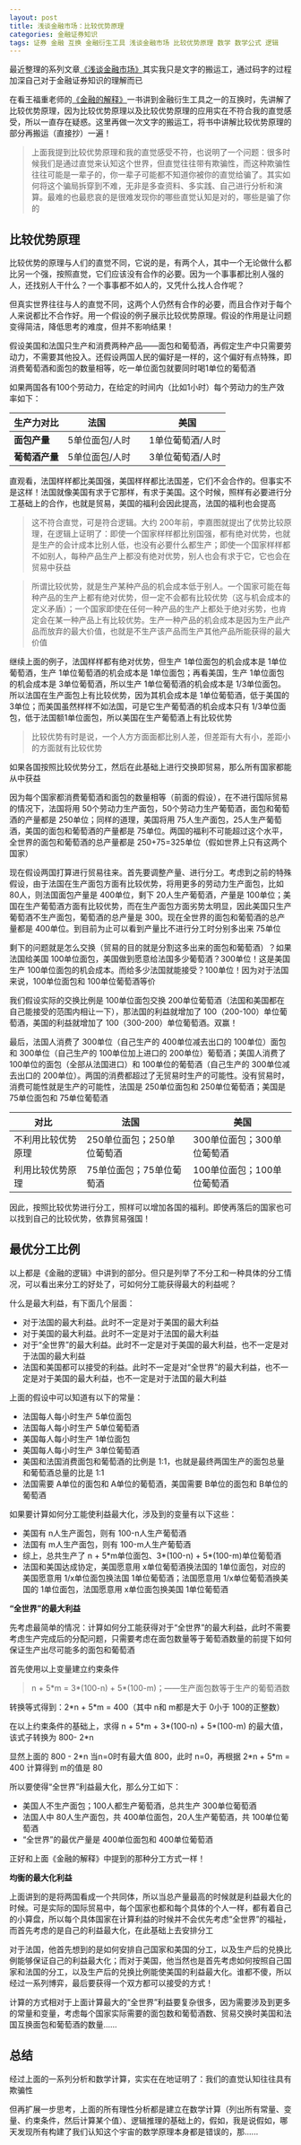 ```yaml
---
layout: post
title: 浅谈金融市场：比较优势原理
categories: 金融证券知识
tags: 证券 金融 互换 金融衍生工具 浅谈金融市场 比较优势原理 数学 数学公式 逻辑
---
```


最近整理的系列文章[《浅谈金融市场》](http://www.xumenger.com/tags/#浅谈金融市场)其实我只是文字的搬运工，通过码字的过程加深自己对于金融证券知识的理解而已

在看王福重老师的[《金融的解释》](https://book.douban.com/subject/26032227/)一书讲到金融衍生工具之一的互换时，先讲解了比较优势原理，因为比较优势原理以及比较优势原理的应用实在不符合我的直觉感受，所以一直存在疑惑。这里再做一次文字的搬运工，将书中讲解比较优势原理的部分再搬运（直接抄）一遍！

>上面我提到比较优势原理和我的直觉感受不符，也说明了一个问题：很多时候我们是通过直觉来认知这个世界，但直觉往往带有欺骗性，而这种欺骗性往往可能是一辈子的，你一辈子可能都不知道你被你的直觉给骗了。其实如何将这个骗局拆穿到不难，无非是多查资料、多实践、自己进行分析和演算。最难的也最悲哀的是很难发现你的哪些直觉认知是对的，哪些是骗了你的

## 比较优势原理

比较优势的原理与人们的直觉不同，它说的是，有两个人，其中一个无论做什么都比另一个强，按照直觉，它们应该没有合作的必要。因为一个事事都比别人强的人，还找别人干什么？一个事事都不如人的，又凭什么找人合作呢？

但真实世界往往与人的直觉不同，这两个人仍然有合作的必要，而且合作对于每个人来说都比不合作好。用一个假设的例子展示比较优势原理。假设的作用是让问题变得简洁，降低思考的难度，但并不影响结果！

假设美国和法国只生产和消费两种产品——面包和葡萄酒，再假定生产中只需要劳动力，不需要其他投入。还假设两国人民的偏好是一样的，这个偏好有点特殊，即消费葡萄酒和面包的数量相等，吃一单位面包就要同时喝1单位的葡萄酒

如果两国各有100个劳动力，在给定的时间内（比如1小时）每个劳动力的生产效率如下：

 生产力对比     |  法国              |     美国
---------------|-------------------|------------
**面包产量**    | 5单位面包/人时     | 1单位葡萄酒/人时
**葡萄酒产量**  | 5单位面包/人时     | 3单位葡萄酒/人时

直观看，法国样样都比美国强，美国样样都比法国差，它们不会合作的。但事实不是这样！法国就像美国有求于它那样，有求于美国。这个时候，照样有必要进行分工基础上的合作，也就是贸易，美国的福利会因此提高，法国的福利也会提高

>这不符合直觉，可是符合逻辑。大约 200年前，李嘉图就提出了优势比较原理，在逻辑上证明了：即使一个国家样样都比别国强，都有绝对优势，也就是生产的会计成本比别人低，也没有必要什么都生产；即使一个国家样样都不如别人，每种产品生产上都没有绝对优势，别人也会有求于它，它也会在贸易中获益

>所谓比较优势，就是生产某种产品的机会成本低于别人。一个国家可能在每种产品的生产上都有绝对优势，但一定不会都有比较优势（这与机会成本的定义矛盾）；一个国家即使在任何一种产品的生产上都处于绝对劣势，也肯定会在某一种产品上有比较优势。生产一种产品的机会成本是因为生产此产品而放弃的最大价值，也就是不生产该产品而生产其他产品所能获得的最大价值

继续上面的例子，法国样样都有绝对优势，但生产 1单位面包的机会成本是 1单位葡萄酒，生产 1单位葡萄酒的机会成本是 1单位面包；再看美国，生产 1单位面包的机会成本是 3单位葡萄酒，所以生产 1单位葡萄酒的机会成本是 1/3单位面包。所以法国在生产面包上有比较优势，因为其机会成本是 1单位葡萄酒，低于美国的 3单位；而美国虽然样样不如法国，可是它生产葡萄酒的机会成本只有 1/3单位面包，低于法国额1单位面包，所以美国在生产葡萄酒上有比较优势

>比较优势有时是说，一个人方方面面都比别人差，但差距有大有小，差距小的方面就有比较优势

如果各国按照比较优势分工，然后在此基础上进行交换即贸易，那么所有国家都能从中获益

因为每个国家都消费葡萄酒和面包的数量相等（前面的假设），在不进行国际贸易的情况下，法国将用 50个劳动力生产面包，50个劳动力生产葡萄酒，面包和葡萄酒的产量都是 250单位；同样的道理，美国将用 75人生产面包，25人生产葡萄酒，美国的面包和葡萄酒的产量都是 75单位。两国的福利不可能超过这个水平，全世界的面包和葡萄酒的总产量都是 250+75=325单位（假如世界上只有这两个国家）

现在假设两国打算进行贸易往来。首先要调整产量、进行分工。考虑到之前的特殊假设，由于法国在生产面包方面有比较优势，将用更多的劳动力生产面包，比如 80人，则法国面包产量是 400单位，剩下 20人生产葡萄酒，产量是 100单位；美国在生产葡萄酒方面有比较优势，而在生产面包方面劣势太明显，因此美国只生产葡萄酒不生产面包，葡萄酒的总产量是 300。现在全世界的面包和葡萄酒的总产量都是 400单位。到目前为止可以看到产量比不进行分工时分别多出来 75单位

剩下的问题就是怎么交换（贸易的目的就是分割这多出来的面包和葡萄酒）？如果法国给美国 100单位面包，美国做到愿意给法国多少葡萄酒？300单位！这是美国生产 100单位面包的机会成本。而给多少法国就能接受？100单位！因为对于法国来说，100单位面包和 100单位葡萄酒等价

我们假设实际的交换比例是 100单位面包交换 200单位葡萄酒（法国和美国都在自己能接受的范围内相让一下），那法国的利益就增加了 100（200-100）单位葡萄酒，美国的利益就增加了 100（300-200）单位葡萄酒。双赢！

最后，法国人消费了 300单位（自己生产的 400单位减去出口的 100单位）面包和 300单位（自己生产的 100单位加上进口的 200单位）葡萄酒；美国人消费了 100单位的面包（全部从法国进口）和 100单位的葡萄酒（自己生产的 300单位减去出口的 200单位）。两国的消费都超过了无贸易时生产的可能性。没有贸易时，消费可能性就是生产的可能性，法国是 250单位面包和 250单位葡萄酒；美国是 75单位面包和 75单位葡萄酒

 对比               |  法国                     |    美国
--------------------|---------------------------|-------------------------
不利用比较优势原理   | 250单位面包；250单位葡萄酒  | 300单位面包；300单位葡萄酒
利用比较优势原理     | 75单位面包；75单位葡萄酒    | 100单位面包；100单位葡萄酒

因此，按照比较优势进行分工，照样可以增加各国的福利。即使再落后的国家也可以找到自己的比较优势，依靠贸易强国！

## 最优分工比例

以上都是《金融的逻辑》中讲到的部分。但只是列举了不分工和一种具体的分工情况，可以看出来分工的好处了，可如何分工能获得最大的利益呢？

什么是最大利益，有下面几个层面：

* 对于法国的最大利益。此时不一定是对于美国的最大利益
* 对于美国的最大利益。此时不一定是对于法国的最大利益
* 对于“全世界”的最大利益。此时不一定是对于美国的最大利益，也不一定是对于法国的最大利益
* 法国和美国都可以接受的利益。此时不一定是对“全世界”的最大利益，也不一定是对于美国的最大利益，也不一定是对于法国的最大利益

上面的假设中可以知道有以下的常量：

* 法国每人每小时生产 5单位面包
* 法国每人每小时生产 5单位葡萄酒
* 美国每人每小时生产 1单位面包
* 美国每人每小时生产 3单位葡萄酒
* 美国和法国消费面包和葡萄酒的比例是 1:1，也就是最终两国生产的面包总量和葡萄酒总量的比是 1:1
* 法国需要 A单位的面包和 A单位的葡萄酒，美国需要 B单位的面包和 B单位的葡萄酒

如果要计算如何分工能使利益最大化，涉及到的变量有以下这些：

* 美国有 n人生产面包，则有 100-n人生产葡萄酒
* 法国有 m人生产面包，则有 100-m人生产葡萄酒
* 综上，总共生产了 n + 5\*m单位面包、3\*(100-n) + 5\*(100-m)单位葡萄酒
* 法国和美国达成协定，美国愿意用 x单位葡萄酒换法国的 1单位面包，对应的美国愿意用 1/x单位面包换法国 1单位葡萄酒；法国愿意用 1/x单位葡萄酒换美国的 1单位面包，法国愿意用 x单位面包换美国 1单位葡萄酒

**“全世界”的最大利益**

先考虑最简单的情况：计算如何分工能获得对于“全世界”的最大利益，此时不需要考虑生产完成后的分配问题，只需要考虑在面包数量等于葡萄酒数量的前提下如何保证生产出尽可能多的面包和葡萄酒

首先使用以上变量建立约束条件

>n + 5\*m = 3\*(100-n) + 5\*(100-m)；——生产面包数等于生产的葡萄酒数

转换等式得到：2\*n + 5\*m = 400（其中 n和 m都是大于 0小于 100的正整数）

在以上约束条件的基础上，求得 n + 5\*m + 3\*(100-n) + 5\*(100-m) 的最大值，该式子转换为 800- 2\*n

显然上面的 800 - 2\*n 当n=0时有最大值 800，此时 n=0，再根据 2\*n + 5\*m = 400 计算得到 m的值是 80

所以要使得“全世界”利益最大化，那么分工如下：

* 美国人不生产面包；100人都生产葡萄酒，总共生产 300单位葡萄酒
* 法国人中 80人生产面包，共 400单位面包，20人生产葡萄酒，共 100单位葡萄酒
* “全世界”的最优产量是 400单位面包和 400单位葡萄酒

正好和上面《金融的解释》中提到的那种分工方式一样！

**均衡的最大化利益**

上面讲到的是将两国看成一个共同体，所以当总产量最高的时候就是利益最大化的时候。可是实际的国际贸易中，每个国家也都和每个具体的个人一样，都有着自己的小算盘，所以每个具体国家在计算利益的时候并不会优先考虑“全世界”的福祉，而首先考虑的是自己的利益最大化，在此基础上去安排分工

对于法国，他首先想到的是如何安排自己国家和美国的分工，以及生产后的兑换比例能够保证自己的利益最大化；而对于美国，他当然也是首先考虑如何按照自己国家和法国的分工，以及生产后的兑换比例能使美国的利益最大化。谁都不傻，所以经过一系列博弈，最后要获得一个双方都可以接受的方式！

计算的方式相对于上面计算最大的“全世界”利益要复杂很多，因为需要涉及到更多的常量和变量，考虑每个国家实际需要的面包数和葡萄酒数、贸易交换时美国和法国互换面包和葡萄酒的数量……

## 总结

经过上面的一系列分析和数学计算，实实在在地证明了：我们的直觉认知往往具有欺骗性

但再扩展一步思考，上面的所有理性分析都是建立在数学计算（列出所有常量、变量、约束条件，然后计算某个值）、逻辑推理的基础上的，假如，我是说假如，哪天发现所有构建了我们认知这个宇宙的数学原理本身都是错误的，那......
